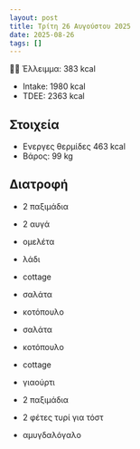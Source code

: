 ```yaml
---
layout: post
title: Τρίτη 26 Αυγούστου 2025
date: 2025-08-26
tags: []
---
```


💪🏻 Έλλειμμα: <span class="green">383 kcal</span>

- Intake: 1980 kcal
- ΤDEE: 2363 kcal

## Στοιχεία

- Ενεργες θερμίδες 463 kcal
- Βάρος: 99 kg



## Διατροφή

- 2 παξιμάδια
- 2 αυγά
- ομελέτα
- λάδι
- cottage

- σαλάτα
- κοτόπουλο

- σαλάτα
- κοτόπουλο
- cottage

- γιαούρτι
- 2 παξιμάδια
- 2 φέτες τυρί για τόστ
- αμυγδαλόγαλο

